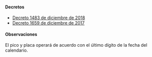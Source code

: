 #### Decretos

- [Decreto 1483 de diciembre de 2018](http://www.transitocartagena.gov.co/links/Decretos/Decretos_2018/Decreto_1483.PDF)
- [Decreto 1659 de diciembre de 2017](https://pyphoy.s3.amazonaws.com/docs/cartagena/decreto-1659-de-diciembre-de-2017.pdf)

#### Observaciones

El pico y placa operará de acuerdo con el último dígito de la fecha del calendario.

